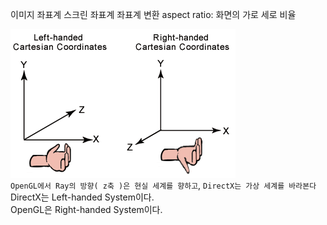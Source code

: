 
이미지 좌표계
스크린 좌표계
좌표계 변환
aspect ratio: 화면의 가로 세로 비율

![alt text](Images/CoordinateSystems/coordinate_systems.png)<br>
`OpenGL에서 Ray의 방향( z축 )은 현실 세계를 향하고`, `DirectX는 가상 세계를 바라본다`<br>
DirectX는 Left-handed System이다.<br>
OpenGL은 Right-handed System이다.<br>
